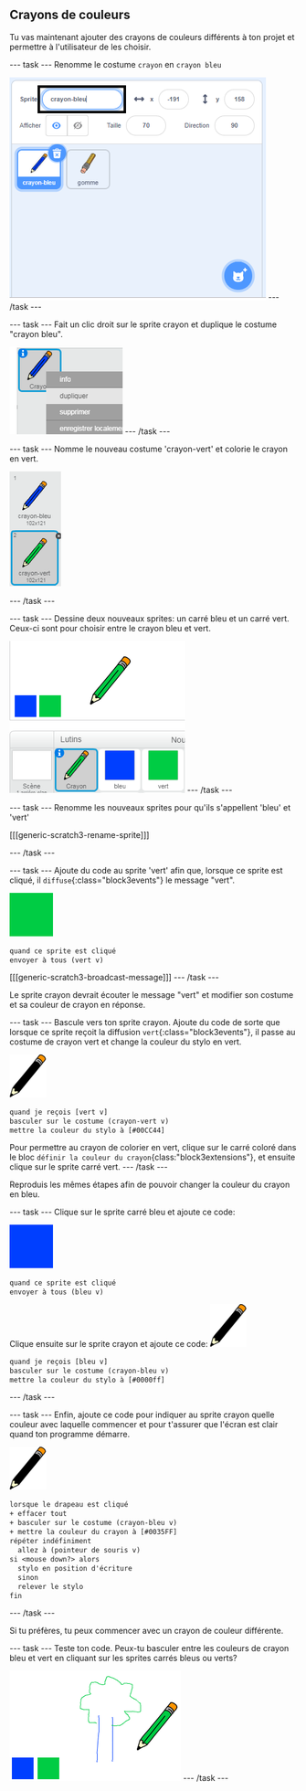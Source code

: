 ## Crayons de couleurs

Tu vas maintenant ajouter des crayons de couleurs différents à ton projet et permettre à l'utilisateur de les choisir.

\--- task \--- Renomme le costume `crayon` en `crayon bleu`

![renommer-crayon](images/rename-pencil.png) \--- /task \---

\--- task \--- Fait un clic droit sur le sprite crayon et duplique le costume "crayon bleu".

![capture d'écran](images/paint-blue-duplicate.png) \--- /task \---

\--- task \--- Nomme le nouveau costume 'crayon-vert' et colorie le crayon en vert.

![capture d'écran](images/paint-pencil-green.png)

\--- /task \---

\--- task \--- Dessine deux nouveaux sprites: un carré bleu et un carré vert. Ceux-ci sont pour choisir entre le crayon bleu et vert.

![capture d'écran](images/paint-selectors.png) \--- /task \---

\--- task \--- Renomme les nouveaux sprites pour qu'ils s'appellent 'bleu' et 'vert'

[[[generic-scratch3-rename-sprite]]]

\--- /task \---

\--- task \--- Ajoute du code au sprite 'vert' afin que, lorsque ce sprite est cliqué, il `diffuse`{:class="block3events"} le message "vert".

![carré vert](images/green_square.png)

```blocks3
quand ce sprite est cliqué 
envoyer à tous (vert v)
```

[[[generic-scratch3-broadcast-message]]] \--- /task \---

Le sprite crayon devrait écouter le message "vert" et modifier son costume et sa couleur de crayon en réponse.

\--- task \--- Bascule vers ton sprite crayon. Ajoute du code de sorte que lorsque ce sprite reçoit la diffusion `vert`{:class="block3events"}, il passe au costume de crayon vert et change la couleur du stylo en vert.

![crayon](images/pencil.png)

```blocks3
quand je reçois [vert v]
basculer sur le costume (crayon-vert v)
mettre la couleur du stylo à [#00CC44]
```

Pour permettre au crayon de colorier en vert, clique sur le carré coloré dans le bloc `définir la couleur du crayon`{class:"block3extensions"}, et ensuite clique sur le sprite carré vert. \--- /task \---

Reproduis les mêmes étapes afin de pouvoir changer la couleur du crayon en bleu.

\--- task \--- Clique sur le sprite carré bleu et ajoute ce code:

![carré_bleu](images/blue_square.png)

```blocks3
quand ce sprite est cliqué 
envoyer à tous (bleu v)
```

Clique ensuite sur le sprite crayon et ajoute ce code: ![crayon](images/pencil.png)

```blocks3
quand je reçois [bleu v]
basculer sur le costume (crayon-bleu v)
mettre la couleur du stylo à [#0000ff]
```

\--- /task \---

\--- task \--- Enfin, ajoute ce code pour indiquer au sprite crayon quelle couleur avec laquelle commencer et pour t'assurer que l'écran est clair quand ton programme démarre.

![crayon](images/pencil.png)

```blocks3
lorsque le drapeau est cliqué 
+ effacer tout
+ basculer sur le costume (crayon-bleu v)
+ mettre la couleur du crayon à [#0035FF]
répéter indéfiniment
  allez à (pointeur de souris v)
si <mouse down?> alors
  stylo en position d'écriture
  sinon
  relever le stylo
fin
```

\--- /task \---

Si tu préfères, tu peux commencer avec un crayon de couleur différente.

\--- task \--- Teste ton code. Peux-tu basculer entre les couleurs de crayon bleu et vert en cliquant sur les sprites carrés bleus ou verts?

![capture d'écran](images/paint-pens-test.png) \--- /task \---